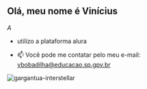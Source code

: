 ## Olá, meu nome é Vinícius

*A*

- utilizo a plataforma alura 

- 📫 Você pode me contatar pelo meu e-mail: vbobadilha@educacao.sp.gpv.br

![gargantua-interstellar](https://github.com/ProfessorBob1/ProfessorBob1/assets/169808106/68cc0279-87e6-4731-9daf-a8d2ca957378)
